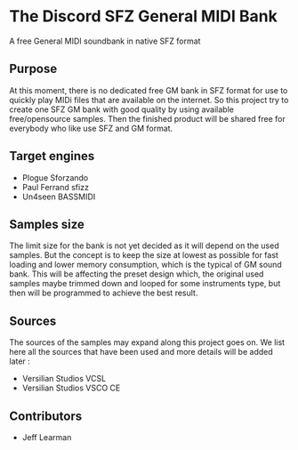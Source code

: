 # The Discord SFZ General MIDI Bank
A free General MIDI soundbank in native SFZ format


## Purpose
At this moment, there is no dedicated free GM bank in SFZ format for use to quickly play MIDi files that are available on the internet.
So this project try to create one SFZ GM bank with good quality by using available free/opensource samples.
Then the finished product will be shared free for everybody who like use SFZ and GM format.

## Target engines
- Plogue Sforzando
- Paul Ferrand sfizz
- Un4seen BASSMIDI

## Samples size
The limit size for the bank is not yet decided as it will depend on the used samples.
But the concept is to keep the size at lowest as possible for fast loading and lower memory consumption, which is the typical of GM sound bank.
This will be affecting the preset design which, the original used samples maybe trimmed down and looped for some instruments type, but then will be programmed to achieve the best result.

## Sources
The sources of the samples may expand along this project goes on.
We list here all the sources that have been used and more details will be added later :
- Versilian Studios VCSL
- Versilian Studios VSCO CE

## Contributors
- Jeff Learman
